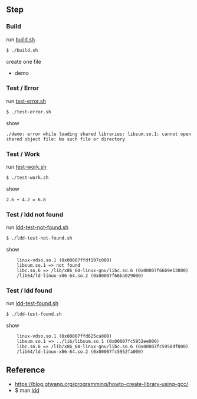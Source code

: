 

## Step

### Build

run [build.sh](build.sh)

``` sh
$ ./build.sh
```

create one file

* demo


### Test / Error

run [test-error.sh](test-error.sh)

``` sh
$ ./test-error.sh
```

show

```
./demo: error while loading shared libraries: libsum.so.1: cannot open shared object file: No such file or directory
```

### Test / Work

run [test-work.sh](test-work.sh)

``` sh
$ ./test-work.sh
```

show

```
2.6 + 4.2 = 6.8
```


### Test / ldd not found

run [ldd-test-not-found.sh](ldd-test-not-found.sh)

``` sh
$ ./ldd-test-not-found.sh
```

show

```
	linux-vdso.so.1 (0x00007ffdf197c000)
	libsum.so.1 => not found
	libc.so.6 => /lib/x86_64-linux-gnu/libc.so.6 (0x00007f66b9e13000)
	/lib64/ld-linux-x86-64.so.2 (0x00007f66ba029000)
```


### Test / ldd found

run [ldd-test-found.sh](ldd-test-found.sh)

``` sh
$ ./ldd-test-found.sh
```

show

```
	linux-vdso.so.1 (0x00007ffd625ca000)
	libsum.so.1 => ../lib/libsum.so.1 (0x00007fc5952ee000)
	libc.so.6 => /lib/x86_64-linux-gnu/libc.so.6 (0x00007fc5950df000)
	/lib64/ld-linux-x86-64.so.2 (0x00007fc5952fa000)
```

## Reference

* https://blog.gtwang.org/programming/howto-create-library-using-gcc/
* $ man [ldd](http://manpages.ubuntu.com/manpages/focal/en/man1/ldd.1.html)
